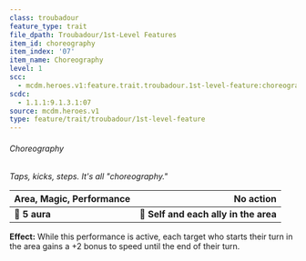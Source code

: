 ```yaml
---
class: troubadour
feature_type: trait
file_dpath: Troubadour/1st-Level Features
item_id: choreography
item_index: '07'
item_name: Choreography
level: 1
scc:
  - mcdm.heroes.v1:feature.trait.troubadour.1st-level-feature:choreography
scdc:
  - 1.1.1:9.1.3.1:07
source: mcdm.heroes.v1
type: feature/trait/troubadour/1st-level-feature
---
```


###### Choreography

*Taps, kicks, steps. It's all "choreography."*

| **Area, Magic, Performance** |                         **No action** |
| ---------------------------- | ------------------------------------: |
| **📏 5 aura**                | **🎯 Self and each ally in the area** |

**Effect:** While this performance is active, each target who starts their turn in the area gains a +2 bonus to speed until the end of their turn.
